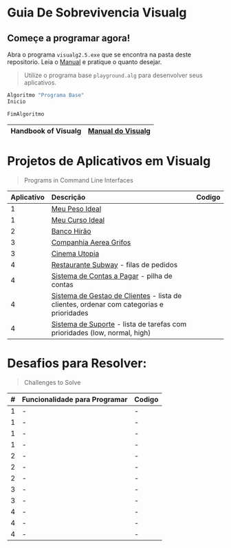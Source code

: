 # Guia De Sobrevivencia Visualg
## Começe a programar agora!
Abra o programa `visualg2.5.exe` que se encontra na pasta deste repositorio. Leia o  [Manual](handbook-of-visualg/README.md) e pratique o quanto desejar.   
> Utilize o programa base `playground.alg` para desenvolver seus aplicativos.

~~~ bash
Algoritmo "Programa Base"
Inicio

FimAlgoritmo

~~~

| Handbook of Visualg | [Manual do Visualg](handbook-of-visualg/README.md)|
|:---|:---|

# Projetos de Aplicativos em Visualg
> Programs in Command Line Interfaces
 
|Aplicativo | Descrição | Codigo |
| :---|:---|:---|
|  1  | [Meu Peso Ideal](#)| |
|  1  | [Meu Curso Ideal](#)| |
|  2  | [Banco Hirão](#)| |
|  3  | [Companhia Aerea Grifos](#)| |
|  3  | [Cinema Utopia](#)| |
|  4  | [Restaurante Subway](#) - filas de pedidos| |
|  4  | [Sistema de Contas a Pagar](#) - pilha de contas| |
|  4  | [Sistema de Gestao de Clientes](#) - lista de clientes, ordenar com categorias e prioridades| |
|  4  | [Sistema de Suporte](#) - lista de tarefas com prioridades (low, normal, high)| |

# Desafios para Resolver:
> Challenges to Solve

|#|Funcionalidade para Programar | Codigo |
| :---|:---| :---|
|  1  | - | - |
|  1  | - | - |
|  1  | - | - |
|  1  | - | - |
|  2  | - | - |
|  2  | - | - |
|  2  | - | - |
|  3  | - | - |
|  3  | - | - |
|  4  | - | - |
|  4  | - | - |
|  4  | - | - |
